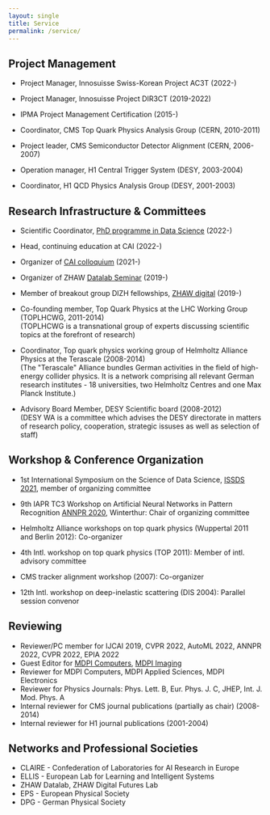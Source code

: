 ```yaml
---
layout: single
title: Service
permalink: /service/
---
```



## Project Management

- Project Manager, Innosuisse Swiss-Korean Project AC3T (2022-)

- Project Manager, Innosuisse Project DIR3CT (2019-2022)

- IPMA Project Management Certification (2015-)

- Coordinator, CMS Top Quark Physics Analysis Group (CERN, 2010-2011)

- Project leader, CMS Semiconductor Detector Alignment (CERN, 2006-2007)

- Operation manager, H1 Central Trigger System (DESY, 2003-2004)

- Coordinator, H1 QCD Physics Analysis Group (DESY, 2001-2003)


## Research Infrastructure & Committees

- Scientific Coordinator, [PhD programme in Data Science](https://phd-data-science.ch/) (2022-)

- Head, continuing education at CAI (2022-)

- Organizer of [CAI colloquium](https://www.zhaw.ch/en/engineering/institutes-centres/cai/colloquium/) (2021-)

- Organizer of ZHAW [Datalab Seminar](https://www.zhaw.ch/de/forschung/departementsuebergreifende-kooperationen/datalab/datalab-seminar/) (2019-)

- Member of breakout group DIZH fellowships, [ZHAW digital](https://www.zhaw.ch/en/about-us/mission-and-strategy/strategic-initiative-zhaw-digital/) (2019-)

- Co-founding member, Top Quark Physics at the LHC Working Group (TOPLHCWG, 2011-2014)  
(TOPLHCWG is a transnational group of experts discussing scientific topics at the forefront of research)

- Coordinator, Top quark physics working group of Helmholtz Alliance Physics at the Terascale (2008-2014)  
(The "Terascale" Alliance bundles German activities in the field of high-energy collider physics. It is a network comprising all relevant German research institutes - 18 universities, two Helmholtz Centres and one Max Planck Institute.)

- Advisory Board Member, DESY Scientific board (2008-2012)  
(DESY WA is a committee which advises the DESY directorate in matters of research policy, cooperation, strategic issuses as well as selection of staff)



## Workshop & Conference Organization

- 1st International Symposium on the Science of Data Science, [ISSDS 2021](https://www.sds2021.ch/1st-international-symposium-on-the-science-of-data-science), member of organizing committee

- 9th IAPR TC3 Workshop on Artificial Neural Networks in Pattern Recognition [ANNPR 2020](https://annpr2020.ch/), Winterthur: Chair of organizing committee

- Helmholtz Alliance workshops on top quark physics (Wuppertal 2011 and Berlin 2012): Co-organizer 

- 4th Intl. workshop on top quark physics (TOP 2011): Member of intl. advisory committee

- CMS tracker alignment workshop (2007): Co-organizer 

- 12th Intl. workshop on deep-inelastic scattering (DIS 2004): Parallel session convenor


## Reviewing

- Reviewer/PC member for IJCAI 2019, CVPR 2022, AutoML 2022, ANNPR 2022, CVPR 2022, EPIA 2022
- Guest Editor for [MDPI Computers](https://www.mdpi.com/journal/computers), [MDPI Imaging](https://www.mdpi.com/journal/jimaging)
- Reviewer for MDPI Computers, MDPI Applied Sciences, MDPI Electronics
- Reviewer for Physics Journals: Phys. Lett. B, Eur. Phys. J. C, JHEP, Int. J. Mod. Phys. A
- Internal reviewer for CMS journal publications (partially as chair) (2008-2014)
- Internal reviewer for H1 journal publications (2001-2004)


## Networks and Professional Societies

- CLAIRE - Confederation of Laboratories for AI Research in Europe
- ELLIS - European Lab for Learning and Intelligent Systems
- ZHAW Datalab, ZHAW Digital Futures Lab
- EPS - European Physical Society
- DPG - German Physical Society



